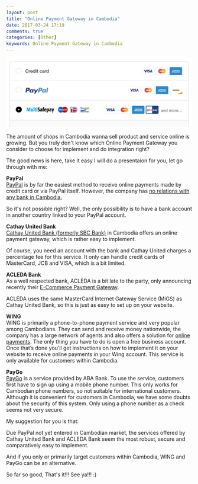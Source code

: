 ```yaml
---
layout: post
title: "Online Payment Gateway in Cambodia"
date: 2017-03-24 17:19
comments: true
categories: [Other]
keywords: Online Payment Gateway in Cambodia
---
```


<p>
  <img src="/images/payment_gateway.png" width="600" alt="Online Payment Gateway in Cambodia" />
</p>

<p>
  The amount of shops in Cambodia wanna sell product and service online is growing. But you truly don't know which Online Payment Gateway you consider to choose for implement and do integration right? 
</p>

<p>
  The good news is here, take it easy I will do a presentaion for you, let go through with me:
</p>

<p>
  <strong>PayPal</strong><br/>
  <a href="https://www.paypal.com" target="_blank">PayPal</a> is by far the easiest method to receive online payments made by credit card or via PayPal itself. However, the company has <a href="https://www.paypal.com/kh/cgi-bin/webscr?cmd=_display-xborder-fees-outside&countries=" target="_blank">no relations with any bank in Cambodia.</a>
</p>

<p>
  So it's not possible right? Well, the only possibility is to have a bank account in another country linked to your PayPal account.
</p>

<p>
  <strong>Cathay United Bank</strong><br/>
  <a href="http://www.cathaybk.com.kh/index.php?view=bzspgwy" target="_blank">Cathay United Bank (formerly SBC Bank)</a> in Cambodia offers an online payment gateway, which is rather easy to implement.
</p>

<p>
  Of course, you need an account with the bank and Cathay United charges a percentage fee for this service. It only can handle credit cards of MasterCard, JCB and VISA, which is a bit limited.
</p>

<p>
  <strong>ACLEDA Bank</strong><br/>
  As a well respected bank, ACLEDA is a bit late to the party, only announcing recently their <a href="http://www.acledabank.com.kh/kh/eng/ps_ebecommerce_migs" target="_blank">E-Commerce Payment Gateway</a>.
</p>

<p>
  ACLEDA uses the same MasterCard Internet Gateway Service (MiGS) as Cathay United Bank, so this is just as easy to set up on your website.
</p>

<p>
  <strong>WING</strong><br/>
  WING is primarily a phone-to-phone payment service and very popular among Cambodians. They can send and receive money nationwide, the company has a large network of agents and also offers a solution for <a href="https://www.wingmoney.com/online-payment/" target="_blank">online payments</a>. The only thing you have to do is open a free business account. Once that’s done you’ll get instructions on how to implement it on your website to receive online payments in your Wing account. This service is only available for customers within Cambodia.
</p>

<p>
  <strong>PayGo</strong><br/>
  <a href="https://www.paygo24.com/" target="_blank">PayGo</a> is a service provided by ABA Bank. To use the service, customers first have to sign up using a mobile phone number. This only works for Cambodian phone numbers, so not suitable for international customers. Although it is convenient for customers in Cambodia, we have some doubts about the security of this system. Only using a phone number as a check seems not very secure.
</p>

<p>
  My suggestion for you is that:<br/>
</p>

<p>
  Due PayPal not yet entered in Cambodian market, the services offered by Cathay United Bank and ACLEDA Bank seem the most robust, secure and comparatively easy to implement.
</p>

<p>
  And if you only or primarily target customers within Cambodia, WING and PayGo can be an alternative.
</p>

<p>
  So far so good, That's it!!! See ya!!! :)
</p>
